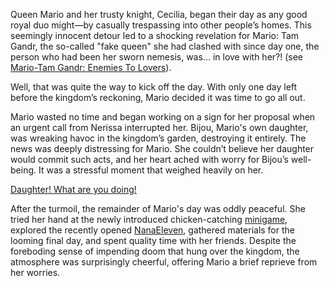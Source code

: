 Queen Mario and her trusty knight, Cecilia, began their day as any good royal duo might—by casually trespassing into other people’s homes. This seemingly innocent detour led to a shocking revelation for Mario: Tam Gandr, the so-called "fake queen" she had clashed with since day one, the person who had been her sworn nemesis, was... in love with her?! (see [Mario-Tam Gandr: Enemies To Lovers](#edge:raora-kronii)).

Well, that was quite the way to kick off the day. With only one day left before the kingdom’s reckoning, Mario decided it was time to go all out.

Mario wasted no time and began working on a sign for her proposal when an urgent call from Nerissa interrupted her. Bijou, Mario's own daughter, was wreaking havoc in the kingdom’s garden, destroying it entirely. The news was deeply distressing for Mario. She couldn’t believe her daughter would commit such acts, and her heart ached with worry for Bijou’s well-being. It was a stressful moment that weighed heavily on her.

[Daughter! What are you doing!](#embed:https://www.youtube.com/embed/Rd0awHHBTiA?si=PEXDAKuD6xxO5Reh&start=4679)

After the turmoil, the remainder of Mario's day was oddly peaceful. She tried her hand at the newly introduced chicken-catching [minigame](https://www.youtube.com/live/Rd0awHHBTiA?feature=shared&t=6336), explored the recently opened [NanaEleven](https://www.youtube.com/live/Rd0awHHBTiA?feature=shared&t=7390), gathered materials for the looming final day, and spent quality time with her friends. Despite the foreboding sense of impending doom that hung over the kingdom, the atmosphere was surprisingly cheerful, offering Mario a brief reprieve from her worries.
